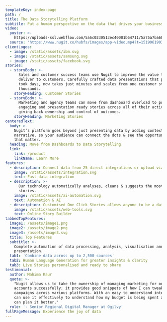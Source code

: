 ```yaml
---
templateKey: index-page
path: /
title: The Data Storytelling Platform
subtitle: Put a human perspective on the data that drives your business
video:
  poster: >-
    https://uploads-ssl.webflow.com/5a6c0230513ec40001b64711/5a75a7ba68edf60001fec8d8_video-home-thumb.jpg
  source: 'https://www.nugit.co/hubfs/images/app-video.mp4?t=1519961993146'
clientLogos:
  - image: /static/assets/ibm.svg
  - image: /static/assets/samsung.svg
  - image: /static/assets/facebook.svg
stories:
  - storyBody: >-
      Sales and customer success teams use Nugit to improve the value they
      deliver to customers. Carefully crafted data presentations that previously
      took days, now takes just minutes and scales from one customer story to
      thousands.
    storyHeading: Customer Stories
  - storyBody: >-
      Marketing and agency teams can move from dashboard overload to powerful,
      engaging and presentation ready stories across all of their activities,
      giving back ownership and control of outcomes.
    storyHeading: Marketing Stories
centeredText:
  body: >-
    Nugit’s platform goes beyond just presenting data by adding context &
    narrative, so your audience can connect the dots & see the opportunities
    that matter.
  heading: Move from Dashboards to Data Storytelling
  link:
    link: /product
    linkName: Learn More
features:
  - description: Connect data from 25 direct integrations or upload via CSV.
    image: /static/assets/integration.svg
    text: Fast data integration
  - description: >-
      Our technology automatically analyses, cleans & suggests the most relevant
      stories.
    image: /static/assets/ai-automation.svg
    text: Automation & AI
  - description: Customised One Click Stories allows anyone to be a data storyteller.
    image: /static/assets/web-tools.svg
    text: Online Story Builder
tabbedTopFeatures:
  image1: /assets/image1.png
  image2: /assets/image2.png
  image3: /assets/image3.svg
  title: Top Features
  subtitle: >-
    Complete automation of data processing, analysis, visualisation and
    presentation.
  tab1: 'Combine data across up to 2,500 sources'
  tab2: Human Language Generation for greater insights & clarity
  tab3: Live Stories personalised and ready to share
testimonial:
  author: Mahima Kaur
  quote: >-
    "Nugit allows us to take the ownership of managing marketing for our key
    accounts successfully; it provides good snippets of how I can tweak and fix
    campaigns across various platforms. With an easy to understand interface, I
    can use it effectively to understand how my budget is being spent and how I
    can plan it better."
  role: '- Senior Regional Digital Manager at Ogilvy'
fullPageMessage: Experience the joy of data
---
```



